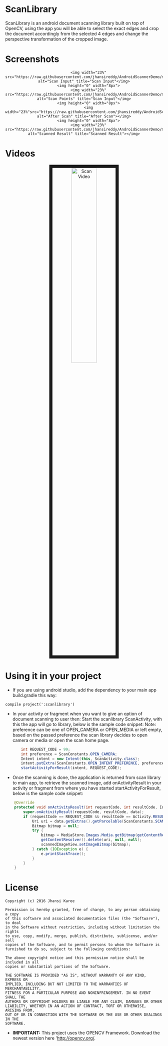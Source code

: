 # ScanLibrary
ScanLibrary is an android document scanning library built on top of OpenCV, using the app you will be able to select the exact edges and crop the document accordingly from the selected 4 edges and change the perspective transformation of the cropped image.

# Screenshots

<div align="center">

		<img width="23%" src="https://raw.githubusercontent.com/jhansireddy/AndroidScannerDemo/master/ScanDemoExample/screenshots/scanInput.png" alt="Scan Input" title="Scan Input"</img>
        <img height="0" width="8px">
        <img width="23%" src="https://raw.githubusercontent.com/jhansireddy/AndroidScannerDemo/master/ScanDemoExample/screenshots/scanPoints.png" alt="Scan Points" title="Scan Input"</img>
        <img height="0" width="8px">
        <img width="23%"src="https://raw.githubusercontent.com/jhansireddy/AndroidScannerDemo/master/ScanDemoExample/screenshots/blackWhiteScannedResult.png" alt="After Scan" title="After Scan"></img>
        <img height="0" width="8px">
        <img width="23%" src="https://raw.githubusercontent.com/jhansireddy/AndroidScannerDemo/master/ScanDemoExample/screenshots/returned_scan_result.png" alt="Scanned Result" title="Scanned Result"></img>
</div>

# Videos


<div align="center" >
<a href="http://www.youtube.com/watch?feature=player_embedded&v=Kl7rRZ79m6k" target="_blank"><img src="https://raw.githubusercontent.com/jhansireddy/AndroidScannerDemo/master/ScanDemoExample/screenshots/scanPoints.png" 
alt="Scan Video" width="40%" border="10" /></a>
</div>


# Using it in your project
- If you are using android studio, add the dependency to your main app build.gradle this way: 
```	    
compile project(':scanlibrary')
```
- In your activity or fragment when you want to give an option of document scanning to user then:
Start the scanlibrary ScanActivity, with this the app will go to library, below is the sample code snippet:
Note: preference can be one of OPEN_CAMERA or OPEN_MEDIA or left empty, based on the passed preference the scan library decides to open camera or media or open the scan home page.
```java
       int REQUEST_CODE = 99;
       int preference = ScanConstants.OPEN_CAMERA;
       Intent intent = new Intent(this, ScanActivity.class);
       intent.putExtra(ScanConstants.OPEN_INTENT_PREFERENCE, preference);
       startActivityForResult(intent, REQUEST_CODE);
```

- Once the scanning is done, the application is returned from scan library to main app, to retrieve the scanned image, add onActivityResult in your activity or fragment from where you have started startActivityForResult, below is the sample code snippet:
```java
    @Override
    protected void onActivityResult(int requestCode, int resultCode, Intent data) {
        super.onActivityResult(requestCode, resultCode, data);
        if (requestCode == REQUEST_CODE && resultCode == Activity.RESULT_OK) {
            Uri uri = data.getExtras().getParcelable(ScanConstants.SCANNED_RESULT);
            Bitmap bitmap = null;
            try {
                bitmap = MediaStore.Images.Media.getBitmap(getContentResolver(), uri);
                getContentResolver().delete(uri, null, null);
                scannedImageView.setImageBitmap(bitmap);
            } catch (IOException e) {
                e.printStackTrace();
            }
        }
    }
```
# License

	Copyright (c) 2016 Jhansi Karee

	Permission is hereby granted, free of charge, to any person obtaining a copy
	of this software and associated documentation files (the "Software"), to deal
	in the Software without restriction, including without limitation the rights
	to use, copy, modify, merge, publish, distribute, sublicense, and/or sell
	copies of the Software, and to permit persons to whom the Software is
	furnished to do so, subject to the following conditions:

	The above copyright notice and this permission notice shall be included in all
	copies or substantial portions of the Software.

	THE SOFTWARE IS PROVIDED "AS IS", WITHOUT WARRANTY OF ANY KIND, EXPRESS OR
	IMPLIED, INCLUDING BUT NOT LIMITED TO THE WARRANTIES OF MERCHANTABILITY,
	FITNESS FOR A PARTICULAR PURPOSE AND NONINFRINGEMENT. IN NO EVENT SHALL THE
	AUTHORS OR COPYRIGHT HOLDERS BE LIABLE FOR ANY CLAIM, DAMAGES OR OTHER
	LIABILITY, WHETHER IN AN ACTION OF CONTRACT, TORT OR OTHERWISE, ARISING FROM,
	OUT OF OR IN CONNECTION WITH THE SOFTWARE OR THE USE OR OTHER DEALINGS IN THE
	SOFTWARE.
	

- **IMPORTANT:** This project uses the OPENCV Framework. Download the newest version here 'http://opencv.org/.
